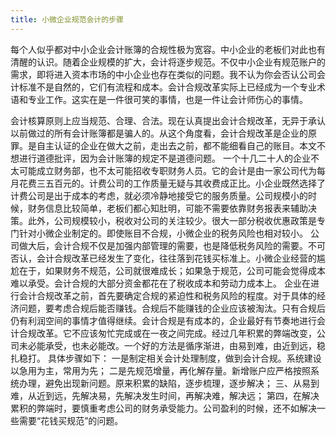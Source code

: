 ```yaml
---
title: 小微企业规范会计的步骤
---
```

每个人似乎都对中小企业会计账簿的合规性极为宽容。中小企业的老板们对此也有清醒的认识。随着企业规模的扩大，会计将逐步规范。不仅中小企业有规范账户的需求，即将进入资本市场的中小企业也存在类似的问题。我不认为你会否认公司会计标准不是自然的，它们有流程和成本。会计合规改革实际上已经成为一个专业术语和专业工作。这实在是一件很可笑的事情，也是一件让会计师伤心的事情。
<!-- more -->
会计核算原则上应当规范、合理、合法。现在认真提出会计合规改革，无异于承认以前做过的所有会计账簿都是骗人的。从这个角度看，会计合规改革是企业的原罪。是自主认证的企业在做大之前，走出去之前，都不能细看自己的账目。本文不想进行道德批评，因为会计账簿的规定不是道德问题。
一个十几二十人的企业不太可能成立财务部，也不太可能招收专职财务人员。它的会计是由一家公司代为每月花费三五百元的。计费公司的工作质量无疑与其收费成正比。小企业既然选择了计费公司是出于成本的考虑，就必须冷静地接受它的服务质量。公司规模小的时候，财务信息比较简单，老板们都心知肚明，可能不需要依靠财务报表来辅助决策。此外，公司规模较小，税收对公司的关注较少。很大一部分税收优惠政策是专门针对小微企业制定的。即使账目不合规，小微企业的税务风险也相对较小。
公司做大后，会计合规不仅是加强内部管理的需要，也是降低税务风险的需要。不可否认，会计合规改革已经发生了变化，往往落到花钱买标准上。小微企业经营的尴尬在于，如果财务不规范，公司就很难成长；如果急于规范，公司可能会觉得成本难以承受。会计合规的大部分资金都花在了税收成本和劳动力成本上。
企业在进行会计合规改革之前，首先要确定合规的紧迫性和税务风险的程度。对于具体的经济问题，要考虑合规后能否赚钱。合规后不能赚钱的企业应该被淘汰。只有合规后仍有利润空间的事情才值得继续。会计合规是有成本的，企业最好有节奏地进行会计合规改革。它不应该匆忙完成或在一夜之间完成。经过几年积累的弊端改变，公司未必能承受，也未必能改。一个好的方法是循序渐进，由易到难，由近到远，稳扎稳打。
具体步骤如下：
一是制定相关会计处理制度，做到会计合规。系统建设以急用为主，常用为先；
二是先规范增量，再化解存量。新增账户应严格按照系统办理，避免出现新问题。原来积累的缺陷，逐步梳理，逐步解决；
三、从易到难，从近到远，先解决易，先解决发生时间，再解决难，解决远；
第四，在解决累积的弊端时，要慎重考虑公司的财务承受能力。公司盈利的时候，还不如解决一些需要“花钱买规范”的问题。